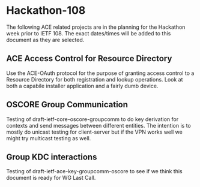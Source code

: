 # Hackathon-108

The following ACE related projects are in the planning for the Hackathon week prior to IETF 108.
The exact dates/times will be added to this document as they are selected.

## ACE Access Control for Resource Directory

Use the ACE-OAuth protocol for the purpose of granting access control to a Resource Directory for both registration and lookup operations.
Look at both a capabile installer application and a fairly dumb device.

## OSCORE Group Communication

Testing of draft-ietf-core-oscore-groupcomm to do key derivation for contexts and send messages between different entities.
The intention is to mostly do unicast testing for client-server but if the VPN works well we might try multicast testing as well.

## Group KDC interactions

Testing of draft-ietf-ace-key-groupcomm-oscore to see if we think this document is ready for WG Last Call.

